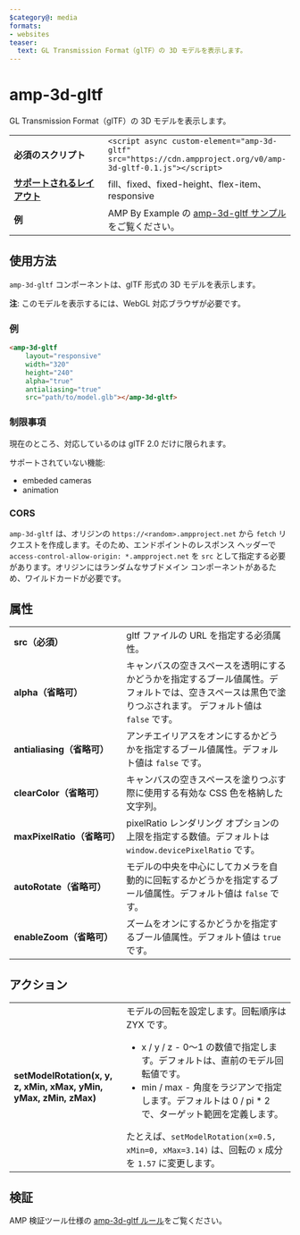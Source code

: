 ```yaml
---
$category@: media
formats:
- websites
teaser:
  text: GL Transmission Format（glTF）の 3D モデルを表示します。
---
```


<!--
Copyright 2018 The AMP HTML Authors. All Rights Reserved.

Licensed under the Apache License, Version 2.0 (the "License");
you may not use this file except in compliance with the License.
You may obtain a copy of the License at

      http://www.apache.org/licenses/LICENSE-2.0

Unless required by applicable law or agreed to in writing, software
distributed under the License is distributed on an "AS-IS" BASIS,
WITHOUT WARRANTIES OR CONDITIONS OF ANY KIND, either express or implied.
See the License for the specific language governing permissions and
limitations under the License.
-->

# amp-3d-gltf <a name="amp-3d-gltf"></a>

GL Transmission Format（glTF）の 3D モデルを表示します。

<table>
  <tr>
    <td width="40%"><strong>必須のスクリプト</strong></td>
    <td><code>&lt;script async custom-element="amp-3d-gltf" src="https://cdn.ampproject.org/v0/amp-3d-gltf-0.1.js"&gt;&lt;/script&gt;</code></td>
  </tr>
  <tr>
    <td class="col-fourty"><strong><a href="../../../documentation/guides-and-tutorials/develop/style_and_layout/control_layout.md">サポートされるレイアウト</a></strong></td>
    <td>fill、fixed、fixed-height、flex-item、responsive</td>
  </tr>
  <tr>
    <td><strong>例</strong></td>
    <td>AMP By Example の <a href="https://ampbyexample.com/components/amp-3d-gltf/">amp-3d-gltf サンプル</a>をご覧ください。</td>
  </tr>
</table>

## 使用方法 <a name="usage"></a>

`amp-3d-gltf` コンポーネントは、glTF 形式の 3D モデルを表示します。

**注**: このモデルを表示するには、WebGL 対応ブラウザが必要です。

### 例 <a name="example"></a>

```html
<amp-3d-gltf
    layout="responsive"
    width="320"
    height="240"
    alpha="true"
    antialiasing="true"
    src="path/to/model.glb"></amp-3d-gltf>
```

### 制限事項 <a name="limitations"></a>

現在のところ、対応しているのは glTF 2.0 だけに限られます。

サポートされていない機能:

- embeded cameras
- animation

### CORS <a name="cors"></a>

`amp-3d-gltf` は、オリジンの `https://<random>.ampproject.net` から `fetch` リクエストを作成します。そのため、エンドポイントのレスポンス ヘッダーで `access-control-allow-origin: *.ampproject.net` を `src` として指定する必要があります。オリジンにはランダムなサブドメイン コンポーネントがあるため、ワイルドカードが必要です。

## 属性 <a name="attributes"></a>

<table>
  <tr>
    <td width="40%"><strong>src（必須）</strong></td>
    <td>gltf ファイルの URL を指定する必須属性。</td>
  </tr>
  <tr>
    <td width="40%"><strong>alpha（省略可）</strong></td>
    <td>キャンバスの空きスペースを透明にするかどうかを指定するブール値属性。デフォルトでは、空きスペースは黒色で塗りつぶされます。
        デフォルト値は <code>false</code> です。</td>
    </tr>
    <tr>
      <td width="40%"><strong>antialiasing（省略可）</strong></td>
      <td>アンチエイリアスをオンにするかどうかを指定するブール値属性。デフォルト値は <code>false</code> です。</td>
    </tr>
    <tr>
      <td width="40%"><strong>clearColor（省略可）</strong></td>
      <td>キャンバスの空きスペースを塗りつぶす際に使用する有効な CSS 色を格納した文字列。</td>
    </tr>
    <tr>
      <td width="40%"><strong>maxPixelRatio（省略可）</strong></td>
      <td>pixelRatio レンダリング オプションの上限を指定する数値。デフォルトは <code>window.devicePixelRatio</code> です。</td>
    </tr>
    <tr>
      <td width="40%"><strong>autoRotate（省略可）</strong></td>
      <td>モデルの中央を中心にしてカメラを自動的に回転するかどうかを指定するブール値属性。デフォルト値は <code>false</code> です。</td>
    </tr>
    <tr>
      <td width="40%"><strong>enableZoom（省略可）</strong></td>
      <td>ズームをオンにするかどうかを指定するブール値属性。デフォルト値は <code>true</code> です。</td>
    </tr>
  </table>

## アクション <a name="actions"></a>

<table>
  <tr>
    <td width="40%"><strong>setModelRotation(x, y, z, xMin, xMax, yMin, yMax, zMin, zMax)</strong></td>
    <td>モデルの回転を設定します。回転順序は ZYX です。
      <ul>
        <li>x / y / z - 0～1 の数値で指定します。デフォルトは、直前のモデル回転値です。</li>
        <li>min / max - 角度をラジアンで指定します。デフォルトは 0 / pi * 2 で、ターゲット範囲を定義します。</li>
      </ul>
      たとえば、<code>setModelRotation(x=0.5, xMin=0, xMax=3.14)</code> は、回転の <code>x</code> 成分を <code>1.57</code> に変更します。</td>
    </tr>
  </table>

## 検証 <a name="validation"></a>

AMP 検証ツール仕様の [amp-3d-gltf ルール](https://github.com/ampproject/amphtml/blob/master/extensions/amp-3d-gltf/validator-amp-3d-gltf.protoascii)をご覧ください。
